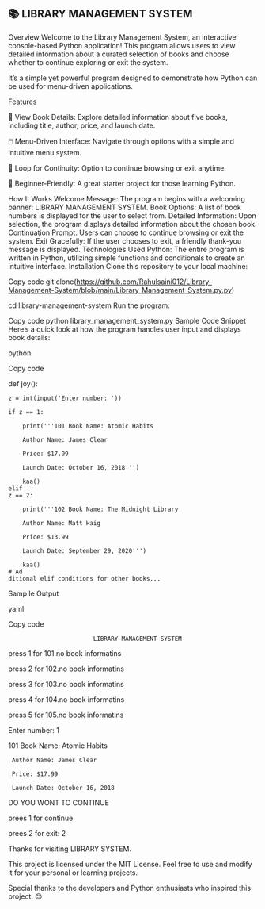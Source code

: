 ## 📚 LIBRARY MANAGEMENT SYSTEM


Overview
Welcome to the Library Management System, an interactive console-based Python application!
This program allows users to view detailed information about a curated selection of books and choose whether to continue exploring or exit the system.


It’s a simple yet powerful program designed to demonstrate how Python can be used for menu-driven applications.




Features

📖 View Book Details: Explore detailed information about five books, including title, author, price, and launch date.

🖱️ Menu-Driven Interface: Navigate through options with a simple and intuitive menu system.

🔄 Loop for Continuity: Option to continue browsing or exit anytime.

🎉 Beginner-Friendly: A great starter project for those learning Python.










How It Works
Welcome Message: The program begins with a welcoming banner: LIBRARY MANAGEMENT SYSTEM.
Book Options: A list of book numbers is displayed for the user to select from.
Detailed Information: Upon selection, the program displays detailed information about the chosen book.
Continuation Prompt: Users can choose to continue browsing or exit the system.
Exit Gracefully: If the user chooses to exit, a friendly thank-you message is displayed.
Technologies Used
Python: The entire program is written in Python, utilizing simple functions and conditionals to create an intuitive interface.
Installation
Clone this repository to your local machine:






Copy code
git clone(https://github.com/Rahulsaini012/Library-Management-System/blob/main/Library_Management_System.py.py)

cd library-management-system
Run the program:




Copy code
python library_management_system.py
Sample Code Snippet
Here’s a quick look at how the program handles user input and displays book details:




python

Copy code

def joy():

    z = int(input('Enter number: '))   
    
    if z == 1:
    
        print('''101 Book Name: Atomic Habits
        
        Author Name: James Clear
        
        Price: $17.99
        
        Launch Date: October 16, 2018''')
        
        kaa()
    elif
    z == 2:
    
        print('''102 Book Name: The Midnight Library
        
        Author Name: Matt Haig
        
        Price: $13.99
        
        Launch Date: September 29, 2020''')
        
        kaa()
    # Ad
    ditional elif conditions for other books...
Samp
le Output

yaml

Copy code



                            

                            
                            
                            LIBRARY MANAGEMENT SYSTEM



press 1 for 101.no book informatins

press 2 for 102.no book informatins

press 3 for 103.no book informatins


press 4 for 104.no book informatins

press 5 for 105.no book informatins



Enter number: 1






101 Book Name: Atomic Habits

     Author Name: James Clear
     
     Price: $17.99
     
     Launch Date: October 16, 2018





DO YOU WONT TO CONTINUE

prees 1 for continue

prees 2 for exit: 2







Thanks for visiting LIBRARY SYSTEM.




This project is licensed under the MIT License. Feel free to use and modify it for your personal or learning projects.





Special thanks to the developers and Python enthusiasts who inspired this project. 😊





